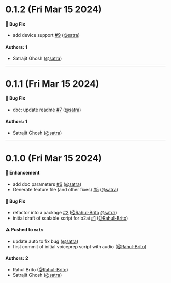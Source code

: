 # 0.1.2 (Fri Mar 15 2024)

#### 🐛 Bug Fix

- add device support [#9](https://github.com/sensein/b2aiprep/pull/9) ([@satra](https://github.com/satra))

#### Authors: 1

- Satrajit Ghosh ([@satra](https://github.com/satra))

---

# 0.1.1 (Fri Mar 15 2024)

#### 🐛 Bug Fix

- doc: update readme [#7](https://github.com/sensein/b2aiprep/pull/7) ([@satra](https://github.com/satra))

#### Authors: 1

- Satrajit Ghosh ([@satra](https://github.com/satra))

---

# 0.1.0 (Fri Mar 15 2024)

#### 🚀 Enhancement

- add doc parameters [#6](https://github.com/sensein/b2aiprep/pull/6) ([@satra](https://github.com/satra))
- Generate feature file (and other fixes) [#5](https://github.com/sensein/b2aiprep/pull/5) ([@satra](https://github.com/satra))

#### 🐛 Bug Fix

- refactor into a package [#2](https://github.com/sensein/b2aiprep/pull/2) ([@Rahul-Brito](https://github.com/Rahul-Brito) [@satra](https://github.com/satra))
- initial draft of scalable script for b2ai [#1](https://github.com/sensein/b2aiprep/pull/1) ([@Rahul-Brito](https://github.com/Rahul-Brito))

#### ⚠️ Pushed to `main`

- update auto to fix bug ([@satra](https://github.com/satra))
- first commit of initial voiceprep script with audio ([@Rahul-Brito](https://github.com/Rahul-Brito))

#### Authors: 2

- Rahul Brito ([@Rahul-Brito](https://github.com/Rahul-Brito))
- Satrajit Ghosh ([@satra](https://github.com/satra))
